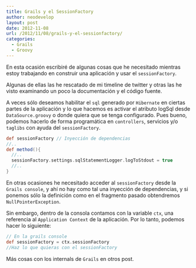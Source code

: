 ```yaml
---
title: Grails y el SessionFactory
author: neodevelop
layout: post
date: 2012-11-08
url: /2012/11/08/grails-y-el-sessionfactory/
categories:
  - Grails
  - Groovy
---
```

En esta ocasión escribiré de algunas cosas que he necesitado mientras estoy trabajando en construir una aplicación y usar el `sessionFactory`.

Algunas de ellas las he rescatado de mi timeline de twitter y otras las he visto examinando un poco la documentación y el código fuente.

A veces sólo deseamos habilitar el `sql` generado por `Hibernate` en ciertas partes de la aplicación y lo que hacemos es activar el atributo logSql desde `DataSource.groovy` o donde quiera que se tenga configurado. Pues bueno, podemos hacerlo de forma programática en `controllers`, servicios y/o `taglibs` con ayuda del `sessionFactory`.

```groovy
def sessionFactory // Inyección de dependencias  
//..
def method(){  
  //..
  sessionFactory.settings.sqlStatementLogger.logToStdout = true  
  //..
}  
```

En otras ocasiones he necesitado acceder al `sessionFactory` desde la `Grails console`, y ahí no hay como tal una inyección de dependencias, y si ponemos sólo la definición como en el fragmento pasado obtendremos `NullPointerException`.

Sin embargo, dentro de la consola contamos con la variable `ctx`, una referencia al `Application Context` de la aplicación. Por lo tanto, podemos hacer lo siguiente:

```groovy
// En la grails console  
def sessionFactory = ctx.sessionFactory  
//Haz lo que quieras con el sessionFactory  
```

Más cosas con los internals de `Grails` en otros post.